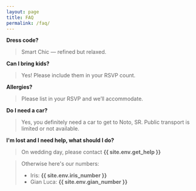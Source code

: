 ```yaml
---
layout: page
title: FAQ
permalink: /faq/
---
```


**Dress code?**
> Smart Chic — refined but relaxed.

**Can I bring kids?**
> Yes! Please include them in your RSVP count.

**Allergies?**
> Please list in your RSVP and we’ll accommodate.


**Do I need a car?**
>Yes, you definitely need a car to get to Noto, SR. Public transport is limited or not available.

**I'm lost and I need help, what should I do?**
>On wedding day, please contact **{{ site.env.get_help }}**

>Otherwise here's our numbers: 
>- Iris: **{{ site.env.iris_number }}**
>- Gian Luca: **{{ site.env.gian_number }}**
